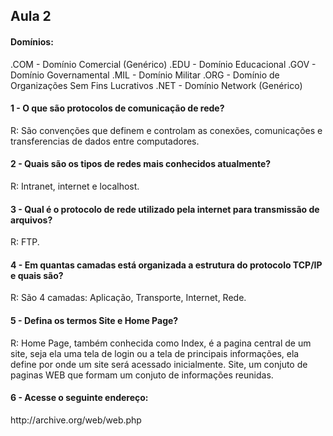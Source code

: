 <h2>Aula 2</h2>

<h4>Domínios:</h4>
.COM - Domínio Comercial (Genérico)
.EDU - Domínio Educacional
.GOV - Domínio Governamental
.MIL - Domínio Militar
.ORG - Domínio de Organizações Sem Fins Lucrativos
.NET - Domínio Network (Genérico)

<h4>1 - O que são protocolos de comunicação de rede?</h4>
R:  São convenções que definem e controlam as conexões, comunicações e transferencias de dados entre computadores.

<h4>2 - Quais são os tipos de redes mais conhecidos atualmente?</h4>
R:  Intranet, internet e localhost.

<h4>3 - Qual é o protocolo de rede utilizado pela internet para transmissão de arquivos?</h4>
R:  FTP.

<h4>4 - Em quantas camadas está organizada a estrutura do protocolo TCP/IP e quais são?</h4>
R:  São 4 camadas: Aplicação, Transporte, Internet, Rede.

<h4>5 - Defina os termos Site e Home Page?</h4>
R:  Home Page, também conhecida como Index, é a pagina central de um site, seja ela uma tela de login ou a tela de principais informações,
    ela define por onde um site será acessado inicialmente.
    Site, um conjuto de paginas WEB que formam um conjuto de informações reunidas.

<h4>6 - Acesse o seguinte endereço:</h4>
    http://archive.org/web/web.php
